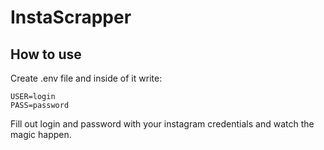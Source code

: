# InstaScrapper

## How to use
Create .env file and inside of it write:
```
USER=login
PASS=password
```
Fill out login and password with your instagram credentials and watch the magic happen.

